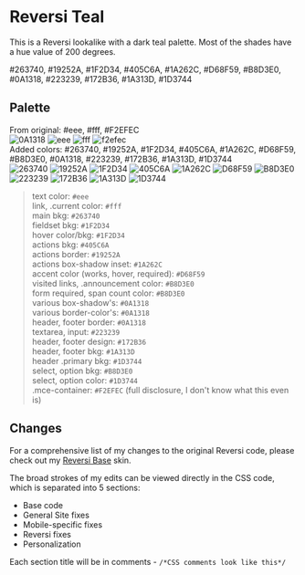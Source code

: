 # Reversi Teal
This is a Reversi lookalike with a dark teal palette. Most of the shades have a hue value of 200 degrees.

#263740, #19252A, #1F2D34, #405C6A, #1A262C, #D68F59, #B8D3E0, #0A1318, #223239, #172B36, #1A313D, #1D3744

## Palette
From original: #eee, #fff, #F2EFEC\
![0A1318](https://readme-swatches.vercel.app/0A1318?style=circle) ![eee](https://readme-swatches.vercel.app/eee?style=circle) ![fff](https://readme-swatches.vercel.app/fff?style=circle) ![f2efec](https://readme-swatches.vercel.app/f2efec?style=circle) \
Added colors: #263740, #19252A, #1F2D34, #405C6A, #1A262C, #D68F59, #B8D3E0, #0A1318, #223239, #172B36, #1A313D, #1D3744\
![263740](https://readme-swatches.vercel.app/263740?style=circle) ![19252A](https://readme-swatches.vercel.app/19252A?style=circle) ![1F2D34](https://readme-swatches.vercel.app/1F2D34?style=circle) ![405C6A](https://readme-swatches.vercel.app/405C6A?style=circle) ![1A262C](https://readme-swatches.vercel.app/1A262C?style=circle) ![D68F59](https://readme-swatches.vercel.app/D68F59?style=circle) 
![B8D3E0](https://readme-swatches.vercel.app/B8D3E0?style=circle) ![223239](https://readme-swatches.vercel.app/223239?style=circle) ![172B36](https://readme-swatches.vercel.app/172B36?style=circle) ![1A313D](https://readme-swatches.vercel.app/1A313D?style=circle) ![1D3744](https://readme-swatches.vercel.app/1D3744?style=circle)

> text color: `#eee`\
> link, .current color: `#fff`\
> main bkg: `#263740`\
> fieldset bkg: `#1F2D34`\
> hover color/bkg: `#1F2D34`\
> actions bkg: `#405C6A`\
> actions border: `#19252A`\
> actions box-shadow inset: `#1A262C`\
> accent color (works, hover, required): `#D68F59`\
> visited links, .announcement color: `#B8D3E0`\
> form required, span count color: `#B8D3E0`\
> various box-shadow's: `#0A1318`\
> various border-color's: `#0A1318`\
> header, footer border: `#0A1318`\
> textarea, input: `#223239`\
> header, footer design: `#172B36`\
> header, footer bkg: `#1A313D`\
> header .primary bkg: `#1D3744`\
> select, option bkg: `#B8D3E0`\
> select, option color: `#1D3744`\
> .mce-container: `#F2EFEC` (full disclosure, I don't know what this even is)


## Changes
For a comprehensive list of my changes to the original Reversi code, please check out my [Reversi Base](https://github.com/izestforrest/Rainbow-Reversi-AO3-Site-Skins/tree/main/Reversi%20Base) skin.

The broad strokes of my edits can be viewed directly in the CSS code, which is separated into 5 sections:

- Base code
- General Site fixes
- Mobile-specific fixes
- Reversi fixes
- Personalization

Each section title will be in comments - `/*CSS comments look like this*/`
